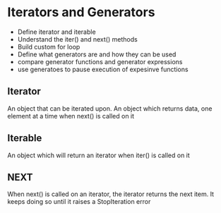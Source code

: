 # Iterators and Generators

- Define iterator and iterable
- Understand the iter() and next() methods
- Build custom for loop
- Define what generators are and how they can be used
- compare generator functions and generator expressions
- use generatoes to pause execution of expesinve functions

## Iterator

An object that can be iterated upon. An object which returns data, one element at a time when next() is called on it

## Iterable

An object which will return an iterator when iter() is called on it

## NEXT

When next() is called on an iterator, the iterator returns the next item. It keeps doing so until it raises a StopIteration error
